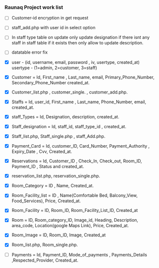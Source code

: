 ### Raunaq Project work list


- [ ] Customer-id encryption in get request
- [ ] staff_add.php with user id in select option
- [ ] In staff type table on update only update designation if there isnt any staff in staff table if it exists then only allow to update description.
- [ ] datatable error fix

- [x] user - (id, username, email, password , iv, usertype, created_at)
    usertype - (1=admin, 2=customer, 3=staff)

- [x] Customer = Id,  First_name , Last_name, email, Primary_Phone_Number, Secondary_Phone_Number created_at.
- [x] Customer_list.php , customer_single. , customer_add.php.

- [x] Staffs = Id, user_id, First_name , Last_name, Phone_Number, email, created_at.
- [x] staff_Types = Id, Designation, description, created_at.
- [x] Staff_designation = Id, staff_id, staff_type_id , created_at.



<!-- manager : manages customer services , Room facilities , and staff details.
 || supervisor : adds staff details.
 || Receptionist : adds new customers, updates the customer details and extension in stay -->

<!-- ajax data format add staff in single form-->
 <!-- {
    user_details:{
        username:"",
        password:"",
        iv:"",
        name:"",
        email:"",
    }
    staf_detail:{ 
        f_name:"",
        l_name:"",
        email:"",
        p_no:"",
        s_no:"",
        staff_type_ids: [1,2,3,4,5]
     }
}
-->

- [x] Staff_list.php, Staff_single.php , staff_Add.php.


- [x] Payment_Card = Id, customer_ID, Card_Number, Payment_Authority , Expiry_Date , Cvv, Created_at.

- [x] Reservations = Id, Customer_ID , Check_In, Check_out, Room_ID, Payment_ID , Status and created_at.
- [x] reservation_list.php, reservation_single.php.

- [x] Room_Category = ID , Name, Created_at.

- [x] Room_Facility_list = ID , Name(Comfortable Bed, Balcony_View, Food_Services), Price, Created_at.

- [x] Room_Facility = ID, Room_ID, Room_Facility_List_ID, Created_at

- [x] Room = ID, Room_category_ID, Image_id, Heading, Description, area_code, Location(google Maps Link), Price, Created_at.

- [x] Room_Image = ID, Room_ID, Image, Created_at

- [x] Room_list.php, Room_single.php.


- [ ] Payments = Id, Payment_ID, Mode_of_payments , Payments_Details ,Respected_Provider, Created_at.

<!-- {
    custtomer_detail:{ 
        f_name:"",
        l_name:"",
        email:"",
        p_no:"",
        s_no:"",
     },
     customer_card:[
         {
         card_no:"123456789",
         cvv:"",
         exp:""
        }
         {
         card_no:"908765432",
         cvv:"",
         exp:""
        }
    ]
} -->
<!-- fiu-vgzz-nsd -->

<!-- https://nukepin.in/demo/project/hotels/ -->